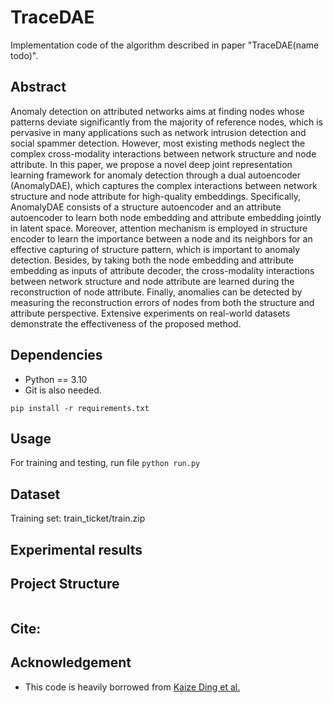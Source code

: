 # TraceDAE

Implementation code of the algorithm described in paper "TraceDAE(name todo)". 

## Abstract 

Anomaly detection on attributed networks aims at finding nodes whose patterns deviate significantly from the majority of reference nodes, which is pervasive in many applications such as network intrusion detection and social spammer detection. However, most existing methods neglect the complex cross-modality interactions between network structure and node attribute. In this paper, we propose a novel deep joint representation learning framework for anomaly detection through a dual autoencoder (AnomalyDAE), which captures the complex interactions between network structure and node attribute for high-quality embeddings. Specifically, AnomalyDAE consists of a structure autoencoder and an attribute autoencoder to learn both node embedding and attribute embedding jointly in latent space. Moreover, attention mechanism is employed in structure encoder to learn the importance between a node and its neighbors for an effective capturing of structure pattern, which is important to anomaly detection. Besides, by taking both the node embedding and attribute embedding as inputs of attribute decoder, the cross-modality interactions between network structure and node attribute are learned during the reconstruction of node attribute. Finally, anomalies can be detected by measuring the reconstruction errors of nodes from both the structure and attribute perspective. Extensive experiments on real-world datasets demonstrate the effectiveness of the proposed method.


## Dependencies
- Python == 3.10
- Git is also needed.

```shell
pip install -r requirements.txt
```

## Usage

For training and testing, run file
```python run.py```

## Dataset
Training set: train_ticket/train.zip

## Experimental results  


## Project Structure
```

```

## Cite:


## Acknowledgement
 - This code is heavily borrowed from [Kaize Ding et al.](https://github.com/kaize0409/GCN_AnomalyDetection)